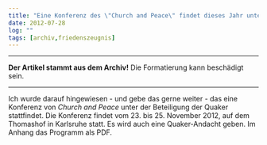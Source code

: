 ```yaml
---
title: "Eine Konferenz des \"Church and Peace\" findet dieses Jahr unter Beteiligung der Quaker statt"
date: 2012-07-28
log: ""
tags: [archiv,friedenszeugnis]
---
```

<hr><b>Der Artikel stammt aus dem Archiv!</b> Die Formatierung kann beschädigt sein.<hr>

<p>Ich wurde darauf hingewiesen - und gebe das gerne weiter - das eine Konferenz von <i>Church and Peace</i> unter der Beteiligung der Quaker stattfindet. Die Konferenz findet vom 23. bis 25. November 2012,  auf dem   Thomashof in Karlsruhe statt. Es wird auch eine Quaker-Andacht geben. Im Anhang das Programm als PDF.</p>


